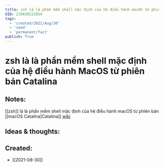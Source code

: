 ```yaml
---
title: zsh là là phần mềm shell mặc định của hệ điều hành macOS từ phiên bản Catalina
UID: 210830222854
tags:
  - 'created/2021/Aug/30'
  - 'seed'
  - 'permanent/fact'
publish: True
---
```

# zsh là là phần mềm shell mặc định của hệ điều hành MacOS từ phiên bản Catalina

## Notes:
[[zsh]] là là phần mềm shell mặc định của hệ điều hành macOS từ phiên bản [[macOS Catalina|Catalina]] [wiki](https://vi.wikipedia.org/wiki/Bash)

## Ideas & thoughts:

## Created:
- [[2021-08-30]]
